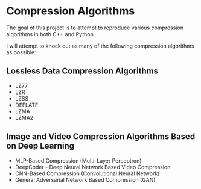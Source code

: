 # Compression Algorithms
The goal of this project is to attempt to reproduce various compression algorithms in both C++ and Python.

I will attempt to knock out as many of the following compression algorithms as possible:

## Lossless Data Compression Algorithms
- LZ77
- LZR
- LZSS
- DEFLATE
- LZMA
- LZMA2

## Image and Video Compression Algorithms Based on Deep Learning
- MLP-Based Compression (Multi-Layer Perceptron)
- DeepCoder - Deep Neural Network Based Video Compression
- CNN-Based Compression (Convolutional Neural Network)
- General Adversarial Network Based Compression (GAN)

